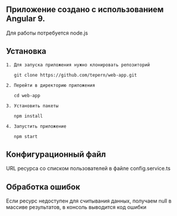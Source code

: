 ## Приложение создано с использованием Angular 9.
   
   Для работы потребуется node.js

## Установка

    1. Для запуска приложения нужно клонировать репозиторий

       git clone https://github.com/tepern/web-app.git

    2. Перейти в директорию приложения

       cd web-app

    3. Установить пакеты

       npm install

    4. Запустить приложение

       npm start

## Конфигурационный файл

   URL ресурса со списком пользователей в файле config.service.ts

## Обработка ошибок

   Если ресурс недоступен для считывания данных, получаем null в массиве результатов, в консоль выводится код ошибки